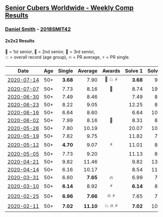 <style>table {white-space: nowrap;}</style>

## [Senior Cubers Worldwide - Weekly Comp Results](/scw-comp/results/)
### [Daniel Smith](README.md) - [2018SMIT42](https://www.worldcubeassociation.org/persons/2018SMIT42?event=222)
#### 2x2x2 Results

<span style="white-space: nowrap;">🥇 = 1st senior</span>, <span style="white-space: nowrap;">🥈 = 2nd senior</span>, <span style="white-space: nowrap;">🥉 = 3rd senior</span>, <span style="white-space: nowrap;">💥 = overall record (age group)</span>, <span style="white-space: nowrap;">🔥 = PR average</span>, <span style="white-space: nowrap;">⚡ = PR single</span>.

| Date | Age | Single | Average | Awards | Solve 1 | Solve 2 | Solve 3 | Solve 4 | Solve 5 | Video |
| :--: | :--: | --: | --: | :--: | --: | --: | --: | --: | --: | :-- |
| [2020-07-14](../../results/2020-07-14/222.md) | 50+ | **3.68** | 7.90 | 🥈 💥 ⚡ | **3.68** | 9.04 | 7.64 | 7.01 | 11.74 | [Link](https://www.facebook.com/events/1157754364595802/permalink/1162027974168441) |
| [2020-07-07](../../results/2020-07-07/222.md) | 50+ | 7.73 | 8.16 | 🥉 | 8.74 | 19.97 | 7.73 | 7.98 | 7.75 | [Link](https://www.facebook.com/events/271667090769235/permalink/275875460348398) |
| [2020-06-30](../../results/2020-06-30/222.md) | 50+ | 7.49 | 8.46 |  | 7.49 | 8.68 | 11.05 | 8.19 | 8.52 | [Link](https://www.facebook.com/events/679860472562391/permalink/683290798886025) |
| [2020-06-23](../../results/2020-06-23/222.md) | 50+ | 8.22 | 9.05 |  | 12.25 | 8.29 | 8.96 | 9.89 | 8.22 | [Link](https://www.facebook.com/events/722150235200875/permalink/726725404743358) |
| [2020-06-16](../../results/2020-06-16/222.md) | 50+ | 6.64 | 8.60 |  | 6.64 | 10.83 | 9.00 | 8.87 | 7.92 | [Link](https://www.facebook.com/events/604103587178706/permalink/608926896696375) |
| [2020-06-02](../../results/2020-06-02/222.md) | 50+ | 7.99 | 8.16 | 🥉 | 8.31 | 8.14 | 8.04 | 8.51 | 7.99 | [Link](https://www.facebook.com/events/3373950429496747/permalink/3381536338738156) |
| [2020-05-26](../../results/2020-05-26/222.md) | 50+ | 7.80 | 10.19 |  | 20.07 | 10.41 | 7.80 | 10.55 | 9.60 | [Link](https://www.facebook.com/events/688407551989463/permalink/692476188249266) |
| [2020-05-19](../../results/2020-05-19/222.md) | 50+ | 7.82 | 9.75 |  | 11.82 | 7.82 | 9.25 | 15.42 | 8.17 | [Link](https://www.facebook.com/events/1880761498725633/permalink/1886031668198616) |
| [2020-05-12](../../results/2020-05-12/222.md) | 50+ | **4.70** | 9.07 | ⚡ | 11.01 | 8.37 | **4.70** | 20.08 | 7.84 | [Link](https://www.facebook.com/events/546188069600739/permalink/549592292593650) |
| [2020-05-05](../../results/2020-05-05/222.md) | 50+ | 7.73 | 9.20 |  | 11.13 | 8.25 | 8.72 | 10.64 | 7.73 | [Link](https://www.facebook.com/events/3313106775587396/permalink/3317956148435792) |
| [2020-04-21](../../results/2020-04-21/222.md) | 50+ | 9.82 | 11.46 |  | 9.82 | 13.22 | 10.47 | 13.60 | 10.69 | [Link](https://www.facebook.com/events/880278499062375/permalink/885046368585588) |
| [2020-04-14](../../results/2020-04-14/222.md) | 50+ | 6.16 | 10.17 |  | 8.54 | 11.91 | 10.05 | 6.16 | 16.82 | [Link](https://www.facebook.com/events/982619255468618/permalink/987002058363671) |
| [2020-03-31](../../results/2020-03-31/222.md) | 50+ | 6.60 | **7.65** | 🔥 | 6.99 | 7.90 | 9.91 | 8.07 | 6.60 | [Link](https://www.facebook.com/events/637372103486119/permalink/640639133159416) |
| [2020-03-10](../../results/2020-03-10/222.md) | 50+ | **6.14** | 8.92 | ⚡ | **6.14** | 8.69 | 8.95 | 11.50 | 9.11 | [Link](https://www.facebook.com/events/654143022005686/permalink/654711775282144) |
| [2020-02-25](../../results/2020-02-25/222.md) | 50+ | **6.96** | **7.66** | 🔥 ⚡ | 7.65 | 7.63 | 10.87 | 7.71 | **6.96** | [Link](https://www.facebook.com/events/2972213492840148/permalink/2974060309322133) |
| [2020-02-11](../../results/2020-02-11/222.md) | 50+ | **7.02** | **11.10** | 💥 🔥 ⚡ | **7.02** | 10.20 | 11.13 | 11.96 | 14.87 | [Link](https://www.facebook.com/events/176704156956327/permalink/178124056814337) |


<!-- Global site tag (gtag.js) - Google Analytics -->
<script async src="https://www.googletagmanager.com/gtag/js?id=UA-86348435-3"></script>
<script>window.dataLayer = window.dataLayer || []; function gtag() {dataLayer.push(arguments);} gtag('js', new Date()); gtag('config', 'UA-86348435-3');</script>
